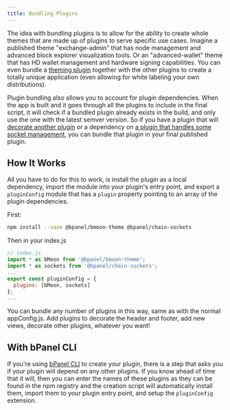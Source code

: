 ```yaml
---
title: Bundling Plugins
---
```

The idea with bundling plugins is to allow for the ability to create whole themes that are made up of plugins to serve specific use cases. Imagine a published theme "exchange-admin" that has node management and advanced block explorer visualization tools. Or an "advanced-wallet" theme that has HD wallet management and hardware signing capabilities. You can even bundle a [theming plugin](/docs/theming_started.html) together with the other plugins to create a totally unique application (even allowing for white labeling your own distributions).

Plugin bundling also allows you to account for plugin dependencies. When the app is built and it goes through all the plugins to include in the final script, it will check if a bundled plugin already exists in the build, and only use the one with the latest semver version. So if you have a plugin that will [decorate another plugin](/docs/api_decorate_plugins.html) or a dependency on [a plugin that handles some socket management](/docs/node_info.html#6-Connect-to-sockets), you can bundle that plugin in your final published plugin.

## How It Works
All you have to do for this to work, is install the plugin as a local dependency, import the module into your plugin's entry point, and export a `pluginConfig` module that has a `plugin` property pointing to an array of the plugin dependencies.

First:
```bash
npm install --save @bpanel/bmoon-theme @bpanel/chain-sockets
```

Then in your index.js
```javascript
// index.js
import * as bMoon from '@bpanel/bmoon-theme';
import * as sockets from '@bpanel/chain-sockets';
...
export const pluginConfig = {
  plugins: [bMoon, sockets]
};
...
```

You can bundle any number of plugins in this way, same as with the normal appConfig.js. Add plugins to decorate the header and footer, add new views, decorate other plugins, whatever you want!

## With bPanel CLI
If you're using [bPanel CLI](/docs/intro_plugin.html#bPanel-CLI) to create your plugin, there is a step that asks you if your plugin will depend on any other plugins. If you know ahead of time that it will, then you can enter the names of these plugins as they can be found in the npm registry and the creation script will automatically install them, import them to your plugin entry point, and setup the `pluginConfig` extension.
